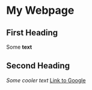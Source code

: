 # My Webpage
## First Heading
Some **text** 
## Second Heading 
*Some cooler text*
[Link to Google](google.com)

